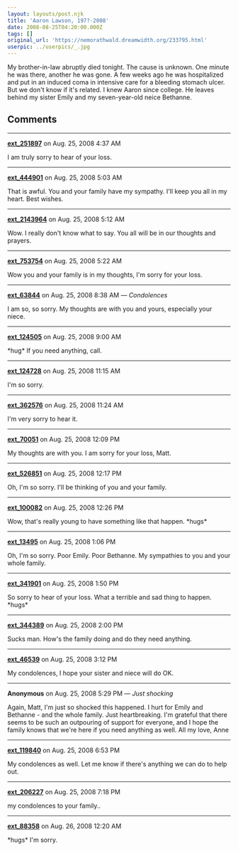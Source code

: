 ```yaml
---
layout: layouts/post.njk
title: 'Aaron Lawson, 197?-2008'
date: 2008-08-25T04:20:00.000Z
tags: []
original_url: 'https://nemorathwald.dreamwidth.org/233795.html'
userpic: ../userpics/_.jpg
---
```

My brother-in-law abruptly died tonight. The cause is unknown. One minute he was there, another he was gone. A few weeks ago he was hospitalized and put in an induced coma in intensive care for a bleeding stomach ulcer. But we don't know if it's related. I knew Aaron since college. He leaves behind my sister Emily and my seven-year-old neice Bethanne.

## Comments

---

**[ext_251897](https://www.dreamwidth.org/users/ext_251897)** on Aug. 25, 2008 4:37 AM

I am truly sorry to hear of your loss.

---

**[ext_444901](https://www.dreamwidth.org/users/ext_444901)** on Aug. 25, 2008 5:03 AM

That is awful. You and your family have my sympathy. I'll keep you all in my heart. Best wishes.

---

**[ext_2143964](https://www.dreamwidth.org/users/ext_2143964)** on Aug. 25, 2008 5:12 AM

Wow. I really don't know what to say. You all will be in our thoughts and prayers.

---

**[ext_753754](https://www.dreamwidth.org/users/ext_753754)** on Aug. 25, 2008 5:22 AM

Wow you and your family is in my thoughts, I'm sorry for your loss.

---

**[ext_63844](https://www.dreamwidth.org/users/ext_63844)** on Aug. 25, 2008 8:38 AM — *Condolences*

I am so, so sorry. My thoughts are with you and yours, especially your niece.

---

**[ext_124505](https://www.dreamwidth.org/users/ext_124505)** on Aug. 25, 2008 9:00 AM

\*hug\* If you need anything, call.

---

**[ext_124728](https://www.dreamwidth.org/users/ext_124728)** on Aug. 25, 2008 11:15 AM

I'm so sorry.

---

**[ext_362576](https://www.dreamwidth.org/users/ext_362576)** on Aug. 25, 2008 11:24 AM

I'm very sorry to hear it.

---

**[ext_70051](https://www.dreamwidth.org/users/ext_70051)** on Aug. 25, 2008 12:09 PM

My thoughts are with you. I am sorry for your loss, Matt.

---

**[ext_526851](https://www.dreamwidth.org/users/ext_526851)** on Aug. 25, 2008 12:17 PM

Oh, I'm so sorry. I'll be thinking of you and your family.

---

**[ext_100082](https://www.dreamwidth.org/users/ext_100082)** on Aug. 25, 2008 12:26 PM

Wow, that's really young to have something like that happen. \*hugs\*

---

**[ext_13495](https://www.dreamwidth.org/users/ext_13495)** on Aug. 25, 2008 1:06 PM

Oh, I'm so sorry. Poor Emily. Poor Bethanne. My sympathies to you and your whole family.

---

**[ext_341901](https://www.dreamwidth.org/users/ext_341901)** on Aug. 25, 2008 1:50 PM

So sorry to hear of your loss. What a terrible and sad thing to happen. \*hugs\*

---

**[ext_344389](https://www.dreamwidth.org/users/ext_344389)** on Aug. 25, 2008 2:00 PM

Sucks man. How's the family doing and do they need anything.

---

**[ext_46539](https://www.dreamwidth.org/users/ext_46539)** on Aug. 25, 2008 3:12 PM

My condolences, I hope your sister and niece will do OK.

---

**Anonymous** on Aug. 25, 2008 5:29 PM — *Just shocking*

Again, Matt, I'm just so shocked this happened. I hurt for Emily and Bethanne - and the whole family. Just heartbreaking. I'm grateful that there seems to be such an outpouring of support for everyone, and I hope the family knows that we're here if you need anything as well. All my love, Anne

---

**[ext_119840](https://www.dreamwidth.org/users/ext_119840)** on Aug. 25, 2008 6:53 PM

My condolences as well. Let me know if there's anything we can do to help out.

---

**[ext_206227](https://www.dreamwidth.org/users/ext_206227)** on Aug. 25, 2008 7:18 PM

my condolences to your family..

---

**[ext_88358](https://www.dreamwidth.org/users/ext_88358)** on Aug. 26, 2008 12:20 AM

\*hugs\* I'm sorry.
